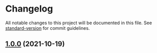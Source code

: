 # Changelog

All notable changes to this project will be documented in this file. See [standard-version](https://github.com/conventional-changelog/standard-version) for commit guidelines.

## [1.0.0](https://github.com/factorialco/tentaclesql/compare/v1.0.0-beta.1...v1.0.0) (2021-10-19)
